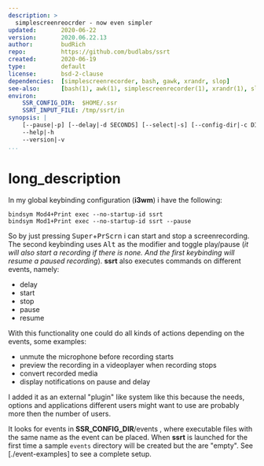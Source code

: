 ```yaml
---
description: >
  simplescreenreocrder - now even simpler
updated:       2020-06-22
version:       2020.06.22.13
author:        budRich
repo:          https://github.com/budlabs/ssrt
created:       2020-06-19
type:          default
license:       bsd-2-clause
dependencies:  [simplescreenrecorder, bash, gawk, xrandr, slop]
see-also:      [bash(1), awk(1), simplescreenrecorder(1), xrandr(1), slop(1)]
environ:
    SSR_CONFIG_DIR:  $HOME/.ssr
    SSRT_INPUT_FILE: /tmp/ssrt/in
synopsis: |
    [--pause|-p] [--delay|-d SECONDS] [--select|-s] [--config-dir|-c DIR] [--input-file|-i FILE]
    --help|-h
    --version|-v
...
```


# long_description

In my global keybinding configuration (**i3wm**) i have the following:  
```
bindsym Mod4+Print exec --no-startup-id ssrt
bindsym Mod1+Print exec --no-startup-id ssrt --pause
```

So by just pressing <kbd>Super</kbd>+<kbd>PrScrn</kbd> i can start and stop a screenrecording. The second keybinding uses <kbd>Alt</kbd> as the modifier and toggle play/pause (*it will also start a recording if there is none. And the first keybinding will resume a paused recording*). **ssrt** also executes commands on different events, namely:  
- delay
- start
- stop
- pause
- resume

With this functionality one could do all kinds of actions depending on the events, some examples:  
- unmute the microphone before recording starts
- preview the recording in a videoplayer when recording stops
- convert recorded media
- display notifications on pause and delay

I added it as an external "plugin" like system like this because the needs, options and applications different users might want to use are probably more then the number of users.

It looks for events in **SSR_CONFIG_DIR**/events , where executable files with the same name as the event can be placed. When **ssrt** is launched for the first time a sample `events` directory will be created but the are "empty". See [./event-examples] to see a complete setup. 
